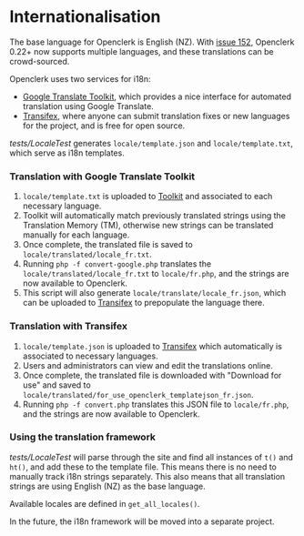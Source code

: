Internationalisation
====================

The base language for Openclerk is English (NZ). With [issue 152](http://redmine.jevon.org/issues/152), Openclerk 0.22+ now supports multiple languages, and these translations can be crowd-sourced.

Openclerk uses two services for i18n:

* [Google Translate Toolkit](http://translate.google.com/toolkit/), which provides a nice interface for automated translation using Google Translate.
* [Transifex](https://www.transifex.com/projects/p/openclerk/), where anyone can submit translation fixes or new languages for the project, and is free for open source.

_tests/LocaleTest_ generates `locale/template.json` and `locale/template.txt`, which serve as i18n templates.

### Translation with Google Translate Toolkit

1. `locale/template.txt` is uploaded to [Toolkit](http://translate.google.com/toolkit/) and associated to each necessary language.
1. Toolkit will automatically match previously translated strings using the Translation Memory (TM), otherwise new strings can be translated manually for each language.
1. Once complete, the translated file is saved to `locale/translated/locale_fr.txt`.
1. Running `php -f convert-google.php` translates the `locale/translated/locale_fr.txt` to `locale/fr.php`, and the strings are now available to Openclerk.
1. This script will also generate `locale/translate/locale_fr.json`, which can be uploaded to [Transifex](https://www.transifex.com/projects/p/openclerk/) to prepopulate the language there.

### Translation with Transifex

1. `locale/template.json` is uploaded to [Transifex](https://www.transifex.com/projects/p/openclerk/) which automatically is associated to necessary languages.
1. Users and administrators can view and edit the translations online.
1. Once complete, the translated file is downloaded with "Download for use" and saved to `locale/translated/for_use_openclerk_templatejson_fr.json`.
1. Running `php -f convert.php` translates this JSON file to `locale/fr.php`, and the strings are now available to Openclerk.

### Using the translation framework

_tests/LocaleTest_ will parse through the site and find all instances of `t()` and `ht()`, and add these to the template file. This means there is no need to manually track i18n strings separately. This also means that all translation strings are using English (NZ) as the base language.

Available locales are defined in `get_all_locales()`.

In the future, the i18n framework will be moved into a separate project.
